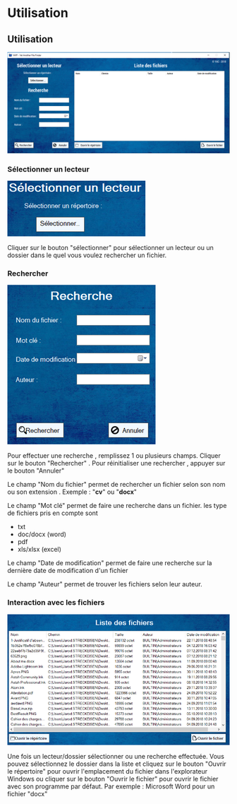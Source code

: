 # Utilisation

## Utilisation

![](../.gitbook/assets/copy.PNG)

### Sélectionner un lecteur

![](../.gitbook/assets/lecteur.PNG)

Cliquer sur le bouton "sélectionner" pour sélectionner un lecteur ou un dossier dans le quel vous voulez rechercher un fichier.

### Rechercher

![](../.gitbook/assets/recherche.PNG)

Pour effectuer une recherche , remplissez 1 ou plusieurs champs. Cliquer sur le bouton "Rechercher" . Pour réinitialiser une rechercher , appuyer sur le bouton "Annuler"

Le champ "Nom du fichier" permet de rechercher un fichier selon son nom ou son extension .  Exemple : "**cv**" ou "**docx**" 

Le champ "Mot clé" permet de faire une recherche dans un fichier. les type de fichiers pris en compte sont 

* txt
* doc/docx \(word\)
* pdf
* xls/xlsx \(excel\)

Le champ "Date de modification" permet de faire une recherche sur la dernière date de modification d'un fichier

Le champ "Auteur" permet de trouver les fichiers selon leur auteur.

### Interaction avec les fichiers

![](../.gitbook/assets/affichage.PNG)

Une fois un lecteur/dossier sélectionner ou une recherche effectuée. Vous pouvez sélectionnez le dossier dans la liste et cliquez sur le bouton "Ouvrir le répertoire" pour ouvrir l'emplacement du fichier dans l'explorateur Windows ou cliquer sur le bouton "Ouvrir le fichier" pour ouvrir le fichier avec son programme par défaut. Par exemple : Microsoft Word pour un fichier "docx"



